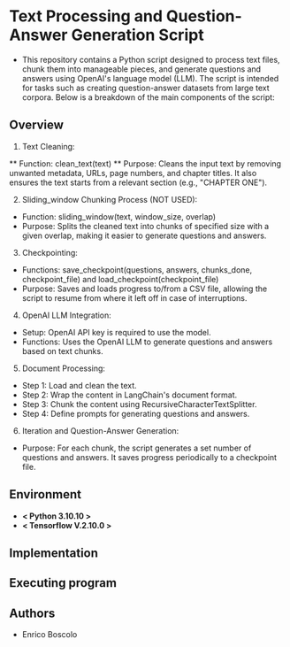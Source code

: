 # Text Processing and Question-Answer Generation Script

* This repository contains a Python script designed to process text files, chunk them into manageable pieces, and generate questions and answers using OpenAI's language model (LLM). The script is intended for tasks such as creating question-answer datasets from large text corpora. Below is a breakdown of the main components of the script:

## Overview
1. Text Cleaning:

** Function: clean_text(text)
** Purpose: Cleans the input text by removing unwanted metadata, URLs, page numbers, and chapter titles. It also ensures the text starts from a relevant section (e.g., "CHAPTER ONE").

2. Sliding_window Chunking Process (NOT USED):

* Function: sliding_window(text, window_size, overlap)
* Purpose: Splits the cleaned text into chunks of specified size with a given overlap, making it easier to generate questions and answers.

3. Checkpointing:

* Functions: save_checkpoint(questions, answers, chunks_done, checkpoint_file) and load_checkpoint(checkpoint_file)
* Purpose: Saves and loads progress to/from a CSV file, allowing the script to resume from where it left off in case of interruptions.

4. OpenAI LLM Integration:

* Setup: OpenAI API key is required to use the model.
* Functions: Uses the OpenAI LLM to generate questions and answers based on text chunks.

5. Document Processing:

* Step 1: Load and clean the text.
* Step 2: Wrap the content in LangChain's document format.
* Step 3: Chunk the content using RecursiveCharacterTextSplitter.
* Step 4: Define prompts for generating questions and answers.

6. Iteration and Question-Answer Generation:

* Purpose: For each chunk, the script generates a set number of questions and answers. It saves progress periodically to a checkpoint file.

## Environment
* **< Python 3.10.10 >**
* **< Tensorflow V.2.10.0 >**

## Implementation



## Executing program



## Authors

* Enrico Boscolo
